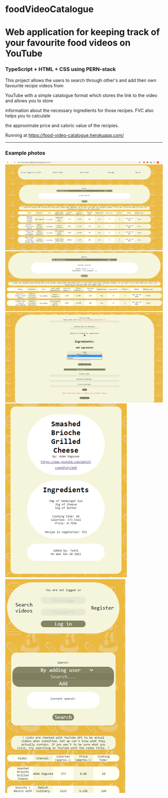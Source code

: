 # foodVideoCatalogue

# Web application for keeping track of your favourite food videos on YouTube

### TypeScript + HTML + CSS using PERN-stack


This project allows the users to search through other's and add their own favourite recipe videos from

YouTube with a simple catalogue format which stores the link to the video and allows you to store

information about the necessary ingredients for those recipes. FVC also helps you to calculate

the approximate price and caloric value of the recipies.


Running at https://food-video-catalogue.herokuapp.com/

---

### Example photos

<img src="https://raw.githubusercontent.com/mikkosk/foodVideoCatalogue/main/images/sample-1.png">

<img src="https://raw.githubusercontent.com/mikkosk/foodVideoCatalogue/main/images/sample-2.png">

<img src="https://raw.githubusercontent.com/mikkosk/foodVideoCatalogue/main/images/sample-3.png">

<img src="https://raw.githubusercontent.com/mikkosk/foodVideoCatalogue/main/images/sample-4.png">

<img src="https://raw.githubusercontent.com/mikkosk/foodVideoCatalogue/main/images/sample-5.png">